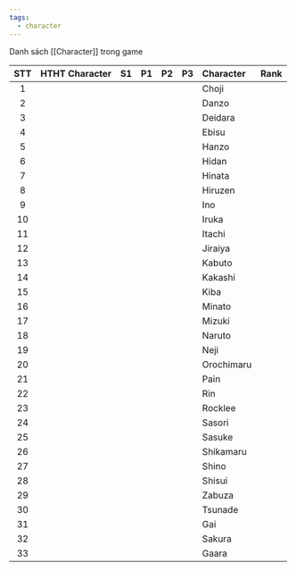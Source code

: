 ```yaml
---
tags:
  - character
---
```

Danh sách [[Character]] trong game

| STT | HTHT Character | S1  | P1  | P2  | P3  | Character  | Rank |
| :-: | -------------- | --- | --- | --- | --- | :--------- | ---- |
|  1  |                |     |     |     |     | Choji      |      |
|  2  |                |     |     |     |     | Danzo      |      |
|  3  |                |     |     |     |     | Deidara    |      |
|  4  |                |     |     |     |     | Ebisu      |      |
|  5  |                |     |     |     |     | Hanzo      |      |
|  6  |                |     |     |     |     | Hidan      |      |
|  7  |                |     |     |     |     | Hinata     |      |
|  8  |                |     |     |     |     | Hiruzen    |      |
|  9  |                |     |     |     |     | Ino        |      |
| 10  |                |     |     |     |     | Iruka      |      |
| 11  |                |     |     |     |     | Itachi     |      |
| 12  |                |     |     |     |     | Jiraiya    |      |
| 13  |                |     |     |     |     | Kabuto     |      |
| 14  |                |     |     |     |     | Kakashi    |      |
| 15  |                |     |     |     |     | Kiba       |      |
| 16  |                |     |     |     |     | Minato     |      |
| 17  |                |     |     |     |     | Mizuki     |      |
| 18  |                |     |     |     |     | Naruto     |      |
| 19  |                |     |     |     |     | Neji       |      |
| 20  |                |     |     |     |     | Orochimaru |      |
| 21  |                |     |     |     |     | Pain       |      |
| 22  |                |     |     |     |     | Rin        |      |
| 23  |                |     |     |     |     | Rocklee    |      |
| 24  |                |     |     |     |     | Sasori     |      |
| 25  |                |     |     |     |     | Sasuke     |      |
| 26  |                |     |     |     |     | Shikamaru  |      |
| 27  |                |     |     |     |     | Shino      |      |
| 28  |                |     |     |     |     | Shisui     |      |
| 29  |                |     |     |     |     | Zabuza     |      |
| 30  |                |     |     |     |     | Tsunade    |      |
| 31  |                |     |     |     |     | Gai        |      |
| 32  |                |     |     |     |     | Sakura     |      |
| 33  |                |     |     |     |     | Gaara      |      |
